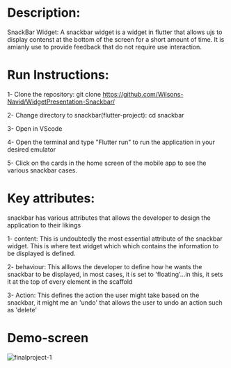 # Description:
SnackBar Widget: A snackbar widget is a widget in flutter that allows ujs to display contenst at the bottom of the screen for a short amount of time. It is amianly use to provide feedback that do not require use interaction.

# Run Instructions:

1- Clone the repository: git clone https://github.com/Wilsons-Navid/WidgetPresentation-Snackbar/  

2- Change directory to  snackbar(flutter-project): cd snackbar  

3- Open in VScode  

4- Open the terminal and type "Flutter run" to run the application in your desired emulator  

5- Click on the cards in the  home screen of the mobile app  to see the various snackbar cases.

# Key attributes:
snackbar has various attributes that allows the developer to design the application to their likings  


1- content: This is undoubtedly the most essential attribute of the snackbar widget. This is where text widget which which contains the information to be displayed is defined.  

2- behaviour: This alllows the developer to  define how he wants the snackbar to be displayed, in most cases, it is set to 'floating'...in this, it sets it at the top of every element in the scaffold  

3- Action: This defines the action the user might take based on the snackbar, it might me  an 'undo' that allows the user to undo an action such as 'delete'  


# Demo-screen
![finalproject-1](https://github.com/user-attachments/assets/af902e10-c983-4167-b1d9-0ebbb5a1304f)
